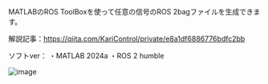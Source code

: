 MATLABのROS ToolBoxを使って任意の信号のROS 2bagファイルを生成できます。

解説記事：https://qiita.com/KariControl/private/e8a1df6886776bdfc2bb

ソフトver：
・MATLAB 2024a
・ROS 2 humble

![image](https://github.com/user-attachments/assets/0895b694-2053-4511-a964-9bd65371bbcc)

